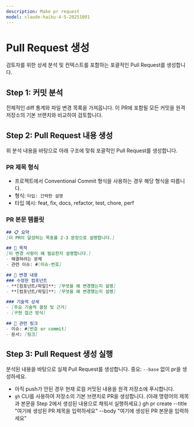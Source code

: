 ```yaml
---
description: Make pr request
model: claude-haiku-4-5-20251001
---
```


# Pull Request 생성

검토자를 위한 상세 분석 및 컨텍스트를 포함하는 포괄적인 Pull Request를 생성합니다.

## Step 1: 커밋 분석

전체적인 diff 통계와 파일 변경 목록을 가져옵니다.
이 PR에 포함될 모든 커밋을 원격 저장소의 기본 브랜치와 비교하여 검토합니다.


## Step 2: Pull Request 내용 생성

위 분석 내용을 바탕으로 아래 구조에 맞춰 포괄적인 Pull Request를 생성합니다.

### PR 제목 형식
- 프로젝트에서 Conventional Commit 형식을 사용하는 경우 해당 형식을 따릅니다.
- 형식: `타입: 간략한 설명`
- 타입 예시: feat, fix, docs, refactor, test, chore, perf

### PR 본문 템플릿

```markdown
## 📋 요약
[이 PR이 달성하는 목표를 2-3 문장으로 설명합니다.]

## 🎯 목적
[이 변경 사항이 왜 필요한지 설명합니다.]
- 해결하려는 문제
- 관련 이슈: #[이슈-번호]

## 📝 변경 내용
### 수정한 컴포넌트
- **[컴포넌트/파일]**: [무엇을 왜 변경했는지 설명]
- **[컴포넌트/파일]**: [무엇을 왜 변경했는지 설명]

### 기술적 상세
- [주요 기술적 결정 및 근거]
- [구현 접근 방식]

## 🔗 관련 링크
- 이슈: #[번호 or commit]
- 문서: [링크]
```

## Step 3: Pull Request 생성 실행

분석된 내용을 바탕으로 실제 Pull Request를 생성합니다.
중요: `--base` 없이 pr을 생성하세요.

- 아직 push가 안된 경우 현재 로컬 커밋된 내용을 원격 저장소에 푸시합니다. 
- `gh` CLI를 사용하여 저장소의 기본 브랜치로 PR을 생성합니다. (아래 명령어의 제목과 본문을 Step 2에서 생성된 내용으로 채워서 실행하세요.)
gh pr create --title "여기에 생성된 PR 제목을 입력하세요" --body "여기에 생성된 PR 본문을 입력하세요"
